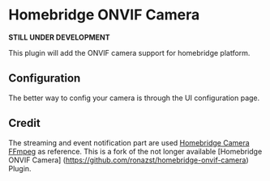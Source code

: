 # Homebridge ONVIF Camera

**STILL UNDER DEVELOPMENT**

This plugin will add the ONVIF camera support for homebridge platform.

## Configuration

The better way to config your camera is through the UI configuration page.

## Credit

The streaming and event notification part are used [Homebridge Camera FFmpeg](https://github.com/Sunoo/homebridge-camera-ffmpeg) as reference.
This is a fork of the not longer available [Homebridge ONVIF Camera] (https://github.com/ronazst/homebridge-onvif-camera) Plugin.
